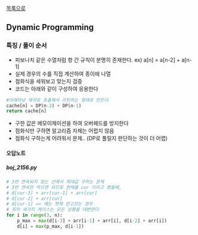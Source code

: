 [목록으로](https://github.com/Donsworkout/boj_algorithm_python/blob/master/README.md)

## Dynamic Programming
### 특징 / 풀이 순서
- 피보나치 같은 수열처럼 항 간 규칙이 분명히 존재한다.
ex) a[n] = a[n-2] + a[n-1] 
- 실제 경우의 수를 직접 계산하여 종이에 나열
- 점화식을 세워보고 맞는지 검증
- 코드는 아래와 같이 구성하여 응용한다
~~~python
#아래마냥 재귀로 호출해서 리턴하는 형태로 만든다
cache[n] = DP(n-2) + DP(n-1) 
return cache[n]
~~~
- 구한 값은 메모이제이션을 하여 오버헤드를 방지한다
- 점화식만 구하면 알고리즘 자체는 어렵지 않음
- 점화식 구하는게 어려워서 문제.. (DP로 풀릴지 판단하는 것이 더 어렵)

#### 오답노트
##### boj_2156.py
~~~ python 
# 3번 연속되지 않는 선에서 최대값 구하는 문제
# 3번 연속만 막으면 되므로 현재를 cur 이라고 했을때,
# d[cur-3] + arr[cur-1] + arr[cur] 
# d[cur-2] + arr[cur] 
# d[cur-1] => 얘는 현재 안고르는 경우
# 위의 세가지 케이스는 모든 상황을 대변한다
for i in range(3, n):
    p_max = max(d[i-3] + arr[i-1] + arr[i], d[i-2] + arr[i])
    d[i] = max(p_max, d[i-1])
~~~